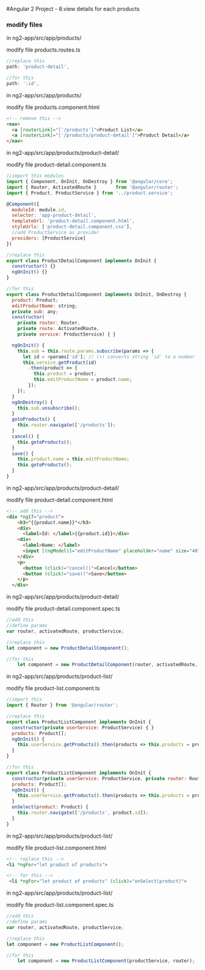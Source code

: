 #Angular 2 Project - 8.view details for each products
### modify files 
in ng2-app/src/app/products/

modify file products.routes.ts
```javascript
//replace this
path: 'product-detail', 

//for this
path: ':id', 
```



in ng2-app/src/app/products/

modify file products.component.html
```html
<!-- remove this -->
<nav>
  <a [routerLink]="['/products']">Product List</a>
  <a [routerLink]="['/products/product-detail']">Product Detail</a>
</nav>
```

in ng2-app/src/app/products/product-detail/

modify file product-detail.component.ts

```javascript
//import this modules
import { Component, OnInit, OnDestroy } from '@angular/core';
import { Router, ActivatedRoute }       from '@angular/router';
import { Product, ProductService } from '../product.service';

@Component({
  moduleId: module.id,
  selector: 'app-product-detail',
  templateUrl: 'product-detail.component.html',
  styleUrls: ['product-detail.component.css'],
  //add ProductService as provider
  providers: [ProductService]
})

//replace this
export class ProductDetailComponent implements OnInit {
  constructor() {}
  ngOnInit() {}
}

//for this
export class ProductDetailComponent implements OnInit, OnDestroy {
  product: Product;
  editProductName: string;
  private sub: any;
  constructor(
    private router: Router,
    private route: ActivatedRoute,
    private service: ProductService) { }

  ngOnInit() {
    this.sub = this.route.params.subscribe(params => {
      let id = +params['id']; // (+) converts string 'id' to a number
      this.service.getProduct(id)
        .then(product => {
          this.product = product;
          this.editProductName = product.name;
        });
    });
  }
  ngOnDestroy() {
    this.sub.unsubscribe();
  }
  gotoProducts() {
    this.router.navigate(['/products']);
  }
  cancel() {
    this.gotoProducts();
  }
  save() {
    this.product.name = this.editProductName;
    this.gotoProducts();
  }
}
```

in ng2-app/src/app/products/product-detail/

modify file product-detail.component.html
```html
<!-- add this -->
<div *ngIf="product">
    <h3>"{{product.name}}"</h3>
    <div>
      <label>Id: </label>{{product.id}}</div>
    <div>
      <label>Name: </label>
      <input [(ngModel)]="editProductName" placeholder="name" size="40"/>
    </div>
    <p>
      <button (click)="cancel()">Cancel</button>
      <button (click)="save()">Save</button>
    </p>
  </div>
```
in ng2-app/src/app/products/product-detail/

modify file product-detail.component.spec.ts

```javascript
//add this
//define params
var router, activatedRoute, productService;

//replace this
let component = new ProductDetailComponent();

//for this
    let component = new ProductDetailComponent(router, activatedRoute, productService);
```

in ng2-app/src/app/products/product-list/

modify file product-list.component.ts
```javascript
//import this
import { Router } from '@angular/router';

//replace this
export class ProductListComponent implements OnInit {
  constructor(private userService: ProductService) { }
  products: Product[];
  ngOnInit() {
    this.userService.getProducts().then(products => this.products = products);
  }
}

//for this
export class ProductListComponent implements OnInit {
  constructor(private userService: ProductService, private router: Router) { }
  products: Product[];
  ngOnInit() {
    this.userService.getProducts().then(products => this.products = products);
  }
  onSelect(product: Product) {
    this.router.navigate(['/products', product.id]);
  }
}
```

in ng2-app/src/app/products/product-list/

modify file product-list.component.html
```html
<!-- replace this -->
<li *ngFor="let product of products">

<!-- for this -->
 <li *ngFor="let product of products" (click)="onSelect(product)">
```

in ng2-app/src/app/products/product-list/

modify file product-list.component.spec.ts

```javascript
//add this
//define params
var router, activatedRoute, productService;

//replace this
let component = new ProductListComponent();

//for this
    let component = new ProductListComponent(productService, router);
```